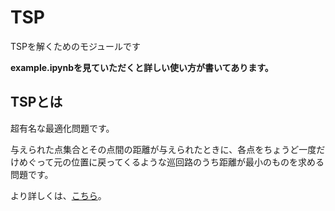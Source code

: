 # TSP

TSPを解くためのモジュールです

**example.ipynbを見ていただくと詳しい使い方が書いてあります。**

## TSPとは

超有名な最適化問題です。

与えられた点集合とその点間の距離が与えられたときに、各点をちょうど一度だけめぐって元の位置に戻ってくるような巡回路のうち距離が最小のものを求める問題です。

より詳しくは、[こちら](https://ja.wikipedia.org/wiki/%E5%B7%A1%E5%9B%9E%E3%82%BB%E3%83%BC%E3%83%AB%E3%82%B9%E3%83%9E%E3%83%B3%E5%95%8F%E9%A1%8C)。

